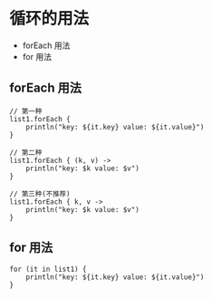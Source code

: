 # 循环的用法
- forEach 用法
- for 用法

## forEach 用法
```
// 第一种
list1.forEach {
    println("key: ${it.key} value: ${it.value}")
}

// 第二种
list1.forEach { (k, v) ->
    println("key: $k value: $v")
}

// 第三种(不推荐)
list1.forEach { k, v ->
    println("key: $k value: $v")
}
```

## for 用法
```
for (it in list1) {
    println("key: ${it.key} value: ${it.value}")
}
```